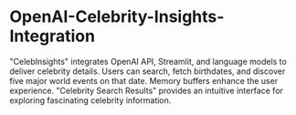 # OpenAI-Celebrity-Insights-Integration
"CelebInsights" integrates OpenAI API, Streamlit, and language models to deliver celebrity details. Users can search, fetch birthdates, and discover five major world events on that date. Memory buffers enhance the user experience. "Celebrity Search Results" provides an intuitive interface for exploring fascinating celebrity information.
